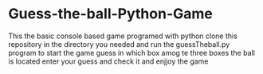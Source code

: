 # Guess-the-ball-Python-Game
This the basic console based game 
programed with python
clone this repository in the directory  you needed and run the guessTheball.py program to  start the game
guess in which box amog te three boxes the ball is located
enter your guess and check it and enjjoy the game
